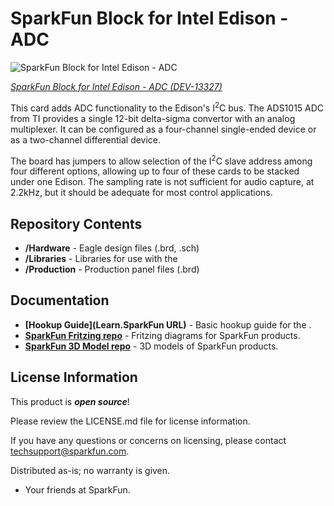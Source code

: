 SparkFun Block for Intel Edison - ADC
==================================================

![SparkFun Block for Intel Edison - ADC](https://cdn.sparkfun.com//assets/parts/1/0/6/2/5/13327-01.jpg)

[*SparkFun Block for Intel Edison - ADC (DEV-13327)*](https://www.sparkfun.com/products/13327)

This card adds ADC functionality to the Edison's I<sup>2</sup>C bus. 
The ADS1015 ADC from TI provides a single 12-bit delta-sigma convertor with an analog multiplexer. 
It can be configured as a four-channel single-ended device or as a two-channel differential device.

The board has jumpers to allow selection of the I<sup>2</sup>C slave address among four different options, allowing up to four of these cards to be stacked under one Edison. 
The sampling rate is not sufficient for audio capture, at 2.2kHz, but it should be adequate for most control applications.

Repository Contents
-------------------

* **/Hardware** - Eagle design files (.brd, .sch)
* **/Libraries** - Libraries for use with the <PRODUCT NAME>
* **/Production** - Production panel files (.brd)

Documentation
--------------

* **[Hookup Guide](Learn.SparkFun URL)** - Basic hookup guide for the <PRODUCT NAME>.
* **[SparkFun Fritzing repo](https://github.com/sparkfun/Fritzing_Parts)** - Fritzing diagrams for SparkFun products.
* **[SparkFun 3D Model repo](https://github.com/sparkfun/3D_Models)** - 3D models of SparkFun products. 

License Information
-------------------

This product is _**open source**_! 

Please review the LICENSE.md file for license information. 

If you have any questions or concerns on licensing, please contact techsupport@sparkfun.com.

Distributed as-is; no warranty is given.

- Your friends at SparkFun.